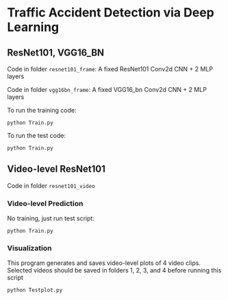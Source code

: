 # Traffic Accident Detection via Deep Learning


## ResNet101, VGG16_BN

Code in folder `resnet101_frame`: A fixed ResNet101 Conv2d CNN + 2 MLP layers

Code in folder `vgg16bn_frame`: A fixed VGG16_bn Conv2d CNN + 2 MLP layers

To run the training code:
```
python Train.py
```

To run the test code:
```
python Train.py
```

## Video-level ResNet101

Code in folder `resnet101_video`

### Video-level Prediction
No training, just run test script:
```
python Train.py
```

### Visualization
This program generates and saves video-level plots of 4 video clips. Selected videos should be saved in folders 1, 2, 3, and 4 before running this script

```
python Testplot.py
```